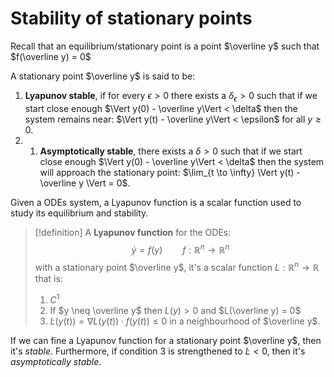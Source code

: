 
# Stability of stationary points
Recall that an equilibrium/stationary point is a point $\overline y$ such that $f(\overline y) = 0$

A stationary point $\overline y$ is said to be:
1. **Lyapunov stable**, if for every $\epsilon > 0$ there exists a $\delta_\epsilon > 0$ such that if we start close enough $\Vert y(0) - \overline y\Vert < \delta$ then the system remains near: $\Vert y(t) - \overline y\Vert < \epsilon$ for all $y \geq 0$.
2. 1. **Asymptotically stable**, there exists a $\delta > 0$ such that if we start close enough $\Vert y(0) - \overline y\Vert < \delta$ then the system will approach the stationary point:  $\lim_{t \to \infty} \Vert y(t) - \overline y \Vert = 0$.

Given a ODEs system, a Lyapunov function is a scalar function used to study its equilibrium and stability.

> [!definition]
> A **Lyapunov function** for the ODEs:
> $$
> \dot y = f(y) \qquad f : \mathbb{R}^n \to \mathbb{R}^n
> $$
> with a stationary point $\overline y$, it's a scalar function $L : \mathbb{R}^n \to \mathbb{R}$ that is:
> 1. $C^1$
> 2. If $y \neq \overline y$ then $L(y) > 0$ and $L(\overline y) = 0$
> 3. $\dot L(y(t)) = \nabla L(y(t))\cdot f(y(t)) \leq 0$ in a neighbourhood of $\overline y$.

If we can fine a Lyapunov function for a stationary point $\overline y$, then it's _stable_. Furthermore, if condition $3$ is strengthened to $\dot L < 0$, then it's _asymptotically stable_.



